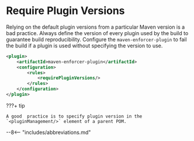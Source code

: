 # Require Plugin Versions

Relying on the default plugin versions from a particular Maven version is a bad practice.
Always define the version of every plugin used by the build to guarantee build reproducibility.
Configure the `maven-enforcer-plugin` to fail the build if a plugin is used without specifying the version to use.

``` xml linenums="1"
<plugin>
    <artifactId>maven-enforcer-plugin</artifactId>
    <configuration>
        <rules>
            <requirePluginVersions/>
        </rules>
    </configuration>
</plugin>
```

???+ tip

    A good  practice is to specify plugin version in the `<pluginManagement/>` element of a parent POM.

--8<-- "includes/abbreviations.md"
